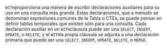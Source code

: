 `WITH`proporciona una manera de escribir declaraciones auxiliares para su uso en una  consulta más grande. Estas declaraciones, que a menudo se denominan  expresiones comunes de la Tabla o CTEs, se puede pensar en definir tablas temporales que existen sólo para una consulta. Cada declaración auxiliar en un  `WITH`cláusula puede ser una `SELECT`, `INSERT`, `UPDATE`, o `DELETE`; y el  `WITH`la propia cláusula se adjunta a una declaración primaria que puede ser una `SELECT`, `INSERT`, `UPDATE`, `DELETE`, o `MERGE`.